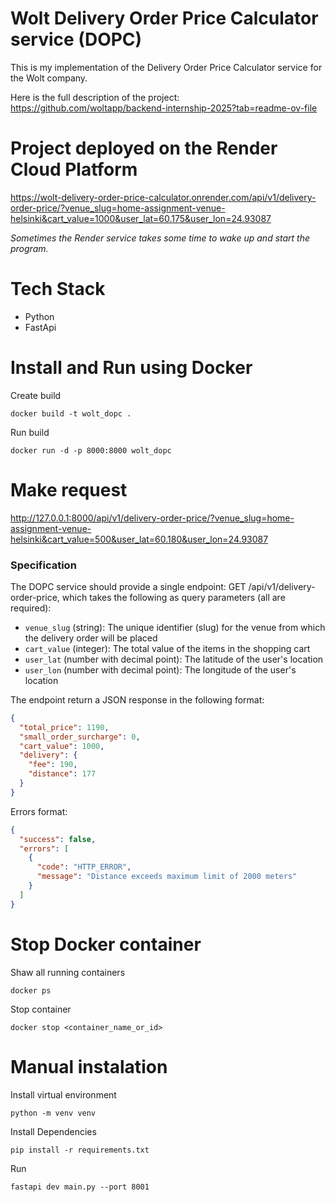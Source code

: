 # Wolt Delivery Order Price Calculator service (DOPC)
 
This is my implementation of the Delivery Order Price Calculator service for the Wolt company.

Here is the full description of the project:  
https://github.com/woltapp/backend-internship-2025?tab=readme-ov-file

# Project deployed on the Render Cloud Platform
https://wolt-delivery-order-price-calculator.onrender.com/api/v1/delivery-order-price/?venue_slug=home-assignment-venue-helsinki&cart_value=1000&user_lat=60.175&user_lon=24.93087

*Sometimes the Render service takes some time to wake up and start the program.*

# Tech Stack
- Python
- FastApi

# Install and Run using Docker

Create build  
```
docker build -t wolt_dopc .
```

Run build  
```
docker run -d -p 8000:8000 wolt_dopc
```


# Make request
http://127.0.0.1:8000/api/v1/delivery-order-price/?venue_slug=home-assignment-venue-helsinki&cart_value=500&user_lat=60.180&user_lon=24.93087


### Specification

The DOPC service should provide a single endpoint: GET /api/v1/delivery-order-price, which takes the following as query parameters (all are required):

- ``venue_slug`` (string): The unique identifier (slug) for the venue from which the delivery order will be placed
- ``cart_value`` (integer): The total value of the items in the shopping cart
- ``user_lat`` (number with decimal point): The latitude of the user's location
- ``user_lon`` (number with decimal point): The longitude of the user's location

The endpoint return a JSON response in the following format:
```JSON
{
  "total_price": 1190,
  "small_order_surcharge": 0,
  "cart_value": 1000,
  "delivery": {
    "fee": 190,
    "distance": 177
  }
}
```

Errors format:
```JSON
{
  "success": false,
  "errors": [
    {
      "code": "HTTP_ERROR",
      "message": "Distance exceeds maximum limit of 2000 meters"
    }
  ]
}

```

# Stop Docker container

Shaw all running containers  
```
docker ps
```

Stop container   
```
docker stop <container_name_or_id>
```


# Manual instalation 

Install virtual environment
```
python -m venv venv
```

Install Dependencies
```
pip install -r requirements.txt
```

Run
```
fastapi dev main.py --port 8001
```
